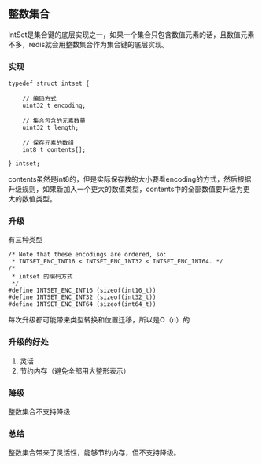## 整数集合

IntSet是集合键的底层实现之一，如果一个集合只包含数值元素的话，且数值元素不多，redis就会用整数集合作为集合键的底层实现。

### 实现

```
typedef struct intset {
    
    // 编码方式
    uint32_t encoding;

    // 集合包含的元素数量
    uint32_t length;

    // 保存元素的数组
    int8_t contents[];

} intset;
```

contents虽然是int8的，但是实际保存数的大小要看encoding的方式，然后根据升级规则，如果新加入一个更大的数值类型，contents中的全部数值要升级为更大的数值类型。

### 升级

有三种类型

```
/* Note that these encodings are ordered, so:
 * INTSET_ENC_INT16 < INTSET_ENC_INT32 < INTSET_ENC_INT64. */
/*
 * intset 的编码方式
 */
#define INTSET_ENC_INT16 (sizeof(int16_t))
#define INTSET_ENC_INT32 (sizeof(int32_t))
#define INTSET_ENC_INT64 (sizeof(int64_t))
```

每次升级都可能带来类型转换和位置迁移，所以是O（n）的

### 升级的好处

1. 灵活
2. 节约内存（避免全部用大整形表示）

### 降级

整数集合不支持降级

### 总结

整数集合带来了灵活性，能够节约内存，但不支持降级。

